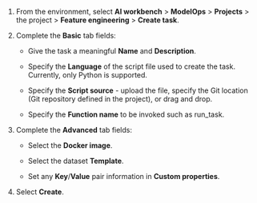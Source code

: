 1.  From the environment, select **AI workbench** > **ModelOps** > **Projects** > the project > **Feature engineering** > **Create task**.


1.  Complete the **Basic** tab fields:

    -   Give the task a meaningful **Name** and **Description**.


    -   Specify the **Language** of the script file used to create the task. Currently, only Python is supported.


    -   Specify the **Script source** - upload the file, specify the Git location (Git repository defined in the project), or drag and drop.


    -   Specify the **Function name** to be invoked such as run_task.


1.  Complete the **Advanced** tab fields:

    -   Select the **Docker image**.


    -   Select the dataset **Template**.


    -   Set any **Key**/**Value** pair information in **Custom properties**.


1.  Select **Create**.


